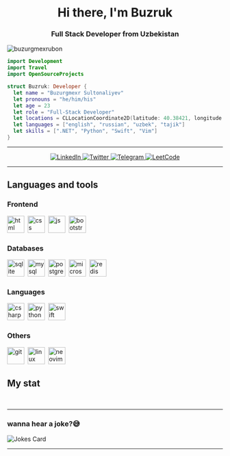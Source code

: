 <div id="header" align="center">
    <h1>Hi there, I'm  Buzruk </h1>
    <h3>Full Stack Developer from Uzbekistan</h3>
</div>


<p align="left"> <img src="https://komarev.com/ghpvc/?username=buzurgmexrubon&label=Profile%20views&color=0e75b6&style=flat" alt="buzurgmexrubon" /> </p>

```swift
import Development
import Travel
import OpenSourceProjects

struct Buzruk: Developer {
  let name = "Buzurgmexr Sultonaliyev"
  let pronouns = "he/him/his"
  let age = 23
  let role = "Full-Stack Developer"
  let locations = CLLocationCoordinate2D(latitude: 40.38421, longitude: 71.78432)
  let languages = ["english", "russian", "uzbek", "tajik"]
  let skills = [".NET", "Python", "Swift", "Vim"]
}
```
---

<div id="socials" align="center">
    <a href="https://www.linkedin.com/in/buzurgmexr-sultonaliyev-98240a28b/">
    <img src="https://img.shields.io/badge/LinkedIn-1d6fa4?style=for-the-badge&logo=linkedin&logoColor=white" alt="LinkedIn"/>
  </a>
  <a href="https://twitter.com/buzurgmexrubon">
    <img src="https://img.shields.io/badge/Twitter-4dabe8?style=for-the-badge&logo=twitter&logoColor=white" alt="Twitter"/>
  </a>
  <a href="https://t.me/buzurgmexr">
    <img src="https://img.shields.io/badge/Telegram-369ed7?style=for-the-badge&logo=telegram&logoColor=white" alt="Telegram"/>
  </a>
  <a href="https://leetcode.com/u/4ciB1Gz9f3/">
    <img src="https://img.shields.io/badge/LeetCode-f7a532?style=for-the-badge&logo=leetCode&logoColor=white" alt="LeetCode"/>
  </a>
</div>


---

## Languages and tools
### Frontend
<img src="https://cdn.jsdelivr.net/gh/devicons/devicon/icons/html5/html5-original.svg" title="html" width="40" height="40"/>&nbsp;
<img src="https://cdn.jsdelivr.net/gh/devicons/devicon/icons/css3/css3-original.svg" title="css" width="40" height="40"/>&nbsp;
<img src="https://cdn.jsdelivr.net/gh/devicons/devicon/icons/javascript/javascript-original.svg" title="js" width="40" height="40"/>&nbsp;
<img src="https://cdn.jsdelivr.net/gh/devicons/devicon@latest/icons/bootstrap/bootstrap-original-wordmark.svg" title="bootstrap" width="40" height="40"/>&nbsp; 
          
          

### Databases
<img src="https://cdn.jsdelivr.net/gh/devicons/devicon@latest/icons/sqlite/sqlite-original.svg" title="sqlite" width="40" height="40" />&nbsp;
<img src="https://cdn.jsdelivr.net/gh/devicons/devicon@latest/icons/mysql/mysql-original-wordmark.svg" title="mysql" width="40" height="40" />&nbsp;
<img src="https://cdn.jsdelivr.net/gh/devicons/devicon@latest/icons/postgresql/postgresql-original-wordmark.svg" title="postgresql" width="40" height="40" />&nbsp;
<img src="https://cdn.jsdelivr.net/gh/devicons/devicon@latest/icons/microsoftsqlserver/microsoftsqlserver-original-wordmark.svg" title="microsoftsqlserver" width="40" height="40" />&nbsp;
<img src="https://cdn.jsdelivr.net/gh/devicons/devicon@latest/icons/redis/redis-original.svg" title="redis" width="40" height="40" />&nbsp;          

### Languages
<img src="https://cdn.jsdelivr.net/gh/devicons/devicon@latest/icons/csharp/csharp-original.svg" title="csharp" width="40" height="40" />&nbsp;
<img src="https://cdn.jsdelivr.net/gh/devicons/devicon@latest/icons/python/python-original.svg" title="python" width="40" height="40" />&nbsp;
<img src="https://cdn.jsdelivr.net/gh/devicons/devicon@latest/icons/swift/swift-original.svg" title="swift" width="40" height="40" />&nbsp;
                    
### Others
<img src="https://cdn.jsdelivr.net/gh/devicons/devicon/icons/git/git-plain.svg" title="git" width="40" height="40"/>&nbsp;
<img src="https://cdn.jsdelivr.net/gh/devicons/devicon@latest/icons/linux/linux-original.svg" title="linux" width="40" height="40" />&nbsp;
<img src="https://cdn.jsdelivr.net/gh/devicons/devicon@latest/icons/neovim/neovim-original.svg" title="neovim" width="40" height="40" />&nbsp;
                    
        
## My stat

<div id="stat" align="center">
    <img src="https://github-profile-summary-cards.vercel.app/api/cards/profile-details?username=buzurgmexrubon&theme=github_dark" alt=""/>
    <img src="https://github-profile-summary-cards.vercel.app/api/cards/most-commit-language?username=buzurgmexrubon&theme=github_dark" alt=""/>
     <img src="https://github-profile-summary-cards.vercel.app/api/cards/stats?username=buzurgmexrubon&theme=github_dark" alt=""/>
</div>

---

### wanna hear a joke?😅
![Jokes Card](https://readme-jokes.vercel.app/api)

---
